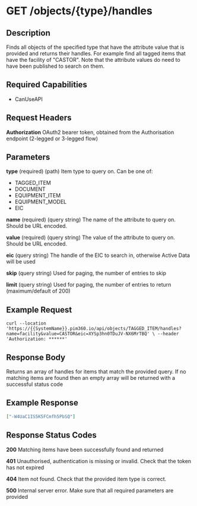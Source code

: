 # GET /objects/{type}/handles

## Description
Finds all objects of the specified type that have the attribute value that is provided and returns their handles. For example find all tagged items that have the facility of "CASTOR". Note that the attribute values do need to have been published to search on them.

## Required Capabilities

* CanUseAPI

## Request Headers

**Authorization** OAuth2 bearer token, obtained from the Authorisation endpoint (2-legged or 3-legged flow)

## Parameters

**type** (required) (path) Item type to query on. Can be one of:  
* TAGGED_ITEM
* DOCUMENT
* EQUIPMENT_ITEM
* EQUIPMENT_MODEL
* EIC

**name** (required) (query string) The name of the attribute to query on. Should be URL encoded.

**value** (required) (query string) The value of the attribute to query on. Should be URL encoded.

**eic** (query string) The handle of the EIC to search in, otherwise Active Data will be used

**skip** (query string) Used for paging, the number of entries to skip

**limit** (query string) Used for paging, the number of entries to return (maximum/default of 200)

## Example Request

`
curl --location 'https://{{SystemName}}.pim360.io/api/objects/TAGGED_ITEM/handles?name=facility&value=CASTOR&eic=XYSp3hn0TDuJV-NX6MrTBQ' \
--header 'Authorization: ******'
`

## Response Body
Returns an array of handles for items that match the provided query. If no matching items are found then an empty array will be returned with a successful status code

## Example Response
```JSON
["-W4UaC1IS5K5FCmfh5PbSQ"]
```

## Response Status Codes
**200** Matching items have been successfully found and returned

**401** Unauthorised, authentication is missing or invalid. Check that the token has not expired

**404** Item not found. Check that the provided item type is correct.

**500** Internal server error. Make sure that all required parameters are provided


